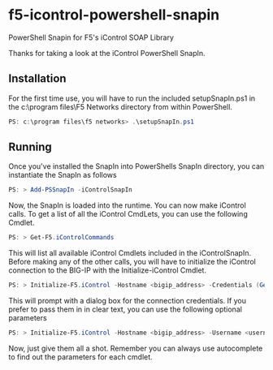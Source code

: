 # f5-icontrol-powershell-snapin
PowerShell Snapin for F5's iControl SOAP Library

Thanks for taking a look at the iControl PowerShell SnapIn.

## Installation
For the first time use, you will have to run the included setupSnapIn.ps1 in the c:\program files\F5 Networks directory from within PowerShell.

```powershell
PS: c:\program files\f5 networks> .\setupSnapIn.ps1
```

## Running
Once you've installed the SnapIn into PowerShells SnapIn directory, you can instantiate the SnapIn as follows

```powershell
PS: > Add-PSSnapIn -iControlSnapIn
```

Now, the SnapIn is loaded into the runtime.  You can now make iControl calls.  To get a list of all the iControl CmdLets, you can use the following Cmdlet.

```powershell
PS: > Get-F5.iControlCommands
```

This will list all available iControl Cmdlets included in the iControlSnapIn.  Before making any of the other calls, you will have to initialize the iControl connection to the BIG-IP with the Initialize-iControl Cmdlet.

```powershell
PS: > Initialize-F5.iControl -Hostname <bigip_address> -Credentials (Get-Credential)
```

This will prompt with a dialog box for the connection credentials.  If you prefer to pass them in in clear text, you can use the following optional parameters

```powershell
PS: > Initialize-F5.iControl -Hostname <bigip_address> -Username <username> -Password <password>
```

Now, just give them all a shot.  Remember you can always use autocomplete to find out the parameters for each cmdlet.
